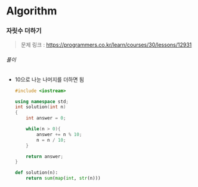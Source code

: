 # Algorithm

### 자릿수 더하기

> 문제 링크 : https://programmers.co.kr/learn/courses/30/lessons/12931



###### 풀이

* 10으로 나눈 나머지를 더하면 됨

  ```c++
  #include <iostream>
  
  using namespace std;
  int solution(int n)
  {
      int answer = 0;
  
      while(n > 0){
          answer += n % 10;
          n = n / 10;
      }
  
      return answer;
  }
  ```

  
  
  ```python
  def solution(n):
      return sum(map(int, str(n)))
  ```
  
  